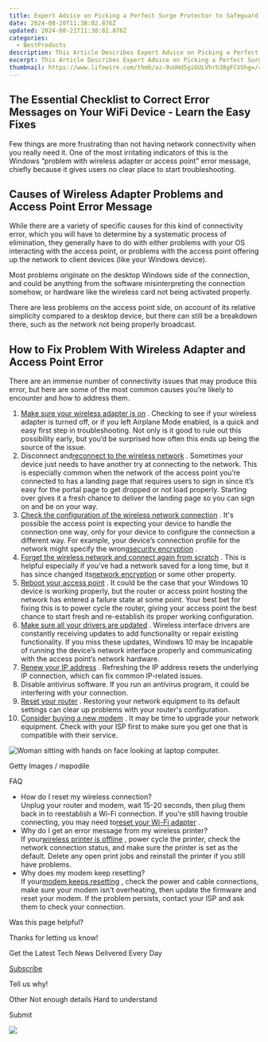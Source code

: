 ```yaml
---
title: Expert Advice on Picking a Perfect Surge Protector to Safeguard Your Appliances
date: 2024-08-20T11:38:02.876Z
updated: 2024-08-21T11:38:02.876Z
categories:
  - BestProducts
description: This Article Describes Expert Advice on Picking a Perfect Surge Protector to Safeguard Your Appliances
excerpt: This Article Describes Expert Advice on Picking a Perfect Surge Protector to Safeguard Your Appliances
thumbnail: https://www.lifewire.com/thmb/az-9vUHd5giGULVhrh38gFCVShg=/400x300/filters:no_upscale():max_bytes(150000):strip_icc():format(webp)/GettyImages-482141903-596b8b353df78c57f4a8de02.jpg
---
```


## The Essential Checklist to Correct Error Messages on Your WiFi Device - Learn the Easy Fixes
 Few things are more frustrating than not having network connectivity when you really need it. One of the most irritating indicators of this is the Windows “problem with wireless adapter or access point” error message, chiefly because it gives users no clear place to start troubleshooting.

## Causes of Wireless Adapter Problems and Access Point Error Message

 While there are a variety of specific causes for this kind of connectivity error, which you will have to determine by a systematic process of elimination, they generally have to do with either problems with your OS interacting with the access point, or problems with the access point offering up the network to client devices (like your Windows device).

 Most problems originate on the desktop Windows side of the connection, and could be anything from the software misinterpreting the connection somehow, or hardware like the wireless card not being activated properly.

 There are less problems on the access point side, on account of its relative simplicity compared to a desktop device, but there can still be a breakdown there, such as the network not being properly broadcast.

## How to Fix Problem With Wireless Adapter and Access Point Error

 There are an immense number of connectivity issues that may produce this error, but here are some of the most common causes you’re likely to encounter and how to address them.

1. [Make sure your wireless adapter is on](https://www.lifewire.com/windows-10-and-android-airplane-modes-4148142) . Checking to see if your wireless adapter is turned off, or if you left Airplane Mode enabled, is a quick and easy first step in troubleshooting. Not only is it good to rule out this possibility early, but you’d be surprised how often this ends up being the source of the issue.
2. Disconnect and[reconnect to the wireless network](https://www.lifewire.com/connect-to-wireless-network-using-windows-4148205) . Sometimes your device just needs to have another try at connecting to the network. This is especially common when the network of the access point you’re connected to has a landing page that requires users to sign in since it’s easy for the portal page to get dropped or not load properly. Starting over gives it a fresh chance to deliver the landing page so you can sign on and be on your way.
3. [Check the configuration of the wireless network connection](https://www.lifewire.com/how-to-set-up-your-home-wi-fi-network-2378223) . It's possible the access point is expecting your device to handle the connection one way, only for your device to configure the connection a different way. For example, your device’s connection profile for the network might specify the wrong[security encryption](https://www.lifewire.com/definition-of-wifi-protected-access-816576) .
4. [Forget the wireless network and connect again from scratch](https://www.lifewire.com/how-to-forget-a-network-on-windows-10-4584370) . This is helpful especially if you’ve had a network saved for a long time, but it has since changed its[network encryption](https://www.lifewire.com/what-are-wep-wpa-and-wpa2-which-is-best-2377353) or some other property.
5. [Reboot your access point](https://www.lifewire.com/how-to-properly-restart-a-router-modem-2624570) . It could be the case that your Windows 10 device is working properly, but the router or access point hosting the network has entered a failure state at some point. Your best bet for fixing this is to power cycle the router, giving your access point the best chance to start fresh and re-establish its proper working configuration.
6. [Make sure all your drivers are updated](https://www.lifewire.com/how-to-update-drivers-in-windows-2619214) . Wireless interface drivers are constantly receiving updates to add functionality or repair existing functionality. If you miss these updates, Windows 10 may be incapable of running the device’s network interface properly and communicating with the access point’s network hardware.
7. [Renew your IP address](https://www.lifewire.com/renewing-ip-addresses-in-microsoft-windows-816528) . Refreshing the IP address resets the underlying IP connection, which can fix common IP-related issues.
8. Disable antivirus software. If you run an antivirus program, it could be interfering with your connection.
9. [Reset your router](https://www.lifewire.com/resetting-a-home-network-router-818061) . Restoring your network equipment to its default settings can clear up problems with your router's configuration.
10. [Consider buying a new modem](https://www.lifewire.com/how-to-know-if-you-need-a-new-modem-5176178) . It may be time to upgrade your network equipment. Check with your ISP first to make sure you get one that is compatible with their service.

![Woman sitting with hands on face looking at laptop computer.](https://www.lifewire.com/thmb/lJY9GyOWXdfraHcBP-kPWg6_gwI=/1500x0/filters:no_upscale():max_bytes(150000):strip_icc():format(webp)/GettyImages-875247462-a495c84d2fee40b18ace180a637a656e.jpg)

Getty Images / mapodile

 FAQ

* How do I reset my wireless connection?  
 Unplug your router and modem, wait 15-20 seconds, then plug them back in to reestablish a Wi-Fi connection. If you're still having trouble connecting, you may need to[reset your Wi-Fi adapter](https://www.lifewire.com/reset-wifi-adapter-5179430) .
* Why do I get an error message from my wireless printer?  
 If your[wireless printer is offline](https://www.lifewire.com/fix-printer-offline-for-windows-and-mac-4628315) , power cycle the printer, check the network connection status, and make sure the printer is set as the default. Delete any open print jobs and reinstall the printer if you still have problems.
* Why does my modem keep resetting?  
 If your[modem keeps resetting](https://www.lifewire.com/fix-modem-that-keeps-resetting-5116684) , check the power and cable connections, make sure your modem isn't overheating, then update the firmware and reset your modem. If the problem persists, contact your ISP and ask them to check your connection.

Was this page helpful?

Thanks for letting us know!

 Get the Latest Tech News Delivered Every Day

[Subscribe](https://www.lifewire.com/#)

Tell us why!

 Other  Not enough details  Hard to understand

 Submit

<ins class="adsbygoogle"
     style="display:block"
     data-ad-format="autorelaxed"
     data-ad-client="ca-pub-7571918770474297"
     data-ad-slot="1223367746"></ins>



<ins class="adsbygoogle"
     style="display:block"
     data-ad-client="ca-pub-7571918770474297"
     data-ad-slot="8358498916"
     data-ad-format="auto"
     data-full-width-responsive="true"></ins>



<!-- affiliate ads begin -->
<a href="https://store.massmailsoftware.com/order/checkout.php?PRODS=1300375&QTY=1&AFFILIATE=108875&CART=1"><img src="https://secure.avangate.com/images/merchant/dc87c13749315c7217cdc4ac692e704c/banera_for_partners-15_%281%29.jpg" border="0"></a>
<!-- affiliate ads end -->